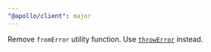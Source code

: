 ```yaml
---
"@apollo/client": major
---
```


Remove `fromError` utility function. Use [`throwError`](https://rxjs.dev/api/index/function/throwError) instead.
